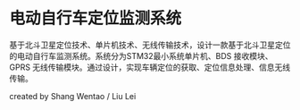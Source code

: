 <!--
 * @Date: 2023-08-31 15:25:38
 * @LastEditors: ShangWentao shangwentao
 * @LastEditTime: 2023-09-01 15:40:24
 * @FilePath: \ebike-positioning\README.md
-->
# 电动自行车定位监测系统

基于北斗卫星定位技术、单片机技术、无线传输技术，设计一款基于北斗卫星定位的电动自行车监测系统。系统分为STM32最小系统单片机、BDS 接收模块、GPRS 无线传输模块。通过设计，实现车辆定位的获取、定位信息处理、信息无线传输。

created by Shang Wentao / Liu Lei
